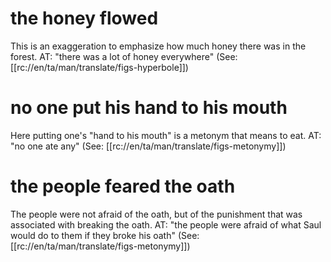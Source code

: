 # the honey flowed

This is an exaggeration to emphasize how much honey there was in the forest. AT: "there was a lot of honey everywhere" (See: [[rc://en/ta/man/translate/figs-hyperbole]])

# no one put his hand to his mouth

Here putting one's "hand to his mouth" is a metonym that means to eat. AT: "no one ate any" (See: [[rc://en/ta/man/translate/figs-metonymy]])

# the people feared the oath

The people were not afraid of the oath, but of the punishment that was associated with breaking the oath. AT: "the people were afraid of what Saul would do to them if they broke his oath" (See: [[rc://en/ta/man/translate/figs-metonymy]])

